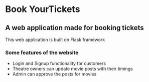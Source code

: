 # Book YourTickets

## A web application made for booking tickets 

This web application is built on Flask framework

### Some features of the website

- Login and Signup functionality for customers
- Theatre owners can update movie posts with their timings
- Admin can approve the posts for movies